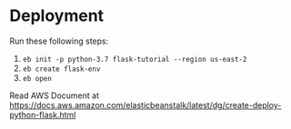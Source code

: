 # Deployment
Run these following steps:
1. `eb init -p python-3.7 flask-tutorial --region us-east-2`
2. `eb create flask-env`
3.  `eb open`

Read AWS Document at https://docs.aws.amazon.com/elasticbeanstalk/latest/dg/create-deploy-python-flask.html
